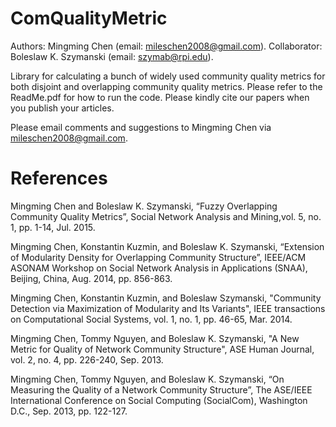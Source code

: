 # ComQualityMetric

Authors: Mingming Chen (email: mileschen2008@gmail.com). Collaborator: Boleslaw K. Szymanski (email: szymab@rpi.edu).

Library for calculating a bunch of widely used community quality metrics for both disjoint and overlapping community quality metrics. Please refer to the ReadMe.pdf for how to run the code. Please kindly cite our papers when you publish your articles.

Please email comments and suggestions to Mingming Chen via mileschen2008@gmail.com.


References
=================
Mingming Chen and Boleslaw K. Szymanski, “Fuzzy Overlapping Community Quality Metrics”, Social Network Analysis and Mining,vol. 5, no. 1, pp. 1-14, Jul. 2015.

Mingming Chen, Konstantin Kuzmin, and Boleslaw K. Szymanski, “Extension of Modularity Density for Overlapping Community Structure”, IEEE/ACM ASONAM Workshop on Social Network Analysis in Applications (SNAA), Beijing, China, Aug. 2014, pp. 856-863.

Mingming Chen, Konstantin Kuzmin, and Boleslaw Szymanski, "Community Detection via Maximization of Modularity and Its Variants", IEEE transactions on Computational Social Systems, vol. 1, no. 1, pp. 46-65, Mar. 2014.

Mingming Chen, Tommy Nguyen, and Boleslaw K. Szymanski, "A New Metric for Quality of Network Community Structure", ASE Human Journal, vol. 2, no. 4, pp. 226-240, Sep. 2013.

Mingming Chen, Tommy Nguyen, and Boleslaw K. Szymanski, “On Measuring the Quality of a Network Community Structure”, The ASE/IEEE International Conference on Social Computing (SocialCom), Washington D.C., Sep. 2013, pp. 122-127.





